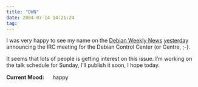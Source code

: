 ```yaml
---
title: "DWN"
date: 2004-07-14 14:21:24
tag: 
---
```

<p>I was very happy to see my name on the <a href="http://www.debian.org/News/weekly">Debian Weekly News</a> <a href="http://www.debian.org/News/weekly/2004/27/">yesterday</a> announcing the IRC meeting for the Debian Control Center (or Centre, ;-).</p>

<p>It seems that lots of people is getting interest on this issue. I&#8217;m working on the talk schedule for Sunday, I&#8217;ll publish it soon, I hope today.</p>

<p><strong>Current Mood:</strong> <img width="15" height="15" src="http://stat.livejournal.com/img/mood/growf/smileys/smile.gif"/> happy</p>
